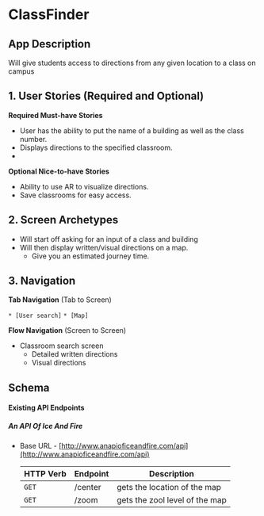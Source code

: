 # ClassFinder

## App Description

 Will give students access to directions from any given location to a class on campus



## 1. User Stories (Required and Optional)

**Required Must-have Stories**

 * User has the ability to put the name of a building as well as the class number.
 * Displays directions to the specified classroom.
 * 

**Optional Nice-to-have Stories**

 * Ability to use AR to visualize directions.
 * Save classrooms for easy access.

## 2. Screen Archetypes

 * Will start off asking for an input of a class and building
 * Will then display written/visual directions on a map.
   * Give you an estimated journey time. 
  

## 3. Navigation

**Tab Navigation** (Tab to Screen)

 ```* [User search]```
 ```* [Map]```

**Flow Navigation** (Screen to Screen)

 * Classroom search screen
   * Detailed written directions
   * Visual directions
   
## Schema 

#### Existing API Endpoints
##### An API Of Ice And Fire
- Base URL - [http://www.anapioficeandfire.com/api](http://www.anapioficeandfire.com/api)

   HTTP Verb | Endpoint | Description
   ----------|----------|------------
    `GET`    | /center | gets the location of the map
    `GET`    | /zoom | gets the zool level of the map
